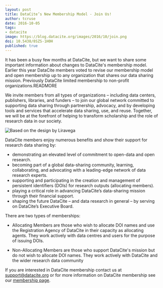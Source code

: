 ```yaml
---
layout: post
title: DataCite’s New Membership Model - Join Us!
author: tcruse
date: 2016-10-05
tags:
- datacite
image: https://blog.datacite.org/images/2016/10/join.png
doi: 10.5438/8SZS-1H0H
published: true
---
```

It has been a busy few months at DataCite, but we want to share some important information about changes to DataCite's membership model. Earlier this year DataCite members voted to revise our membership model and open membership up to any organization that shares our data sharing mission. Previously DataCite limited membership to non-profit organizations.READMORE

We invite members from all types of organizations – including data centers, publishers, libraries, and funders – to join our global network committed to supporting data sharing through partnership, advocacy, and by developing tools and services that accelerate data sharing, use, and reuse. Together, we will be at the forefront of helping to transform scholarship and the role of research data in our society.

![Based on the design by Liravega](/images/2016/10/join.svg)

DataCite members enjoy numerous benefits and show their support for research data sharing by:

* demonstrating an elevated level of commitment to open-data and open research.
* becoming part of a global data-sharing community, learning, collaborating, and advocating with a leading-edge network of data research experts.
* supporting and participating in the creation and management of persistent identifiers (DOIs) for research outputs (allocating members).
* playing a critical role in advancing DataCite’s data-sharing mission through their financial support.
* shaping the future DataCite – and data research in general – by serving on DataCite’s Executive Board.

There are two types of memberships:

* Allocating Members are those who wish to allocate DOI names and use the Registration Agency of DataCite in their capacity as allocating agents. They work actively with data centres and users for the purpose of issuing DOIs.

* Non-Allocating Members are those who support DataCite's mission but do not wish to allocate DOI names. They work actively with DataCite and the wider research data community

If you are interested in DataCite membership contact us at [support@datacite.org](mailto:support@datacite.org) or for more information on DataCite membership see our [membership page](https://www.datacite.org/become.html).
